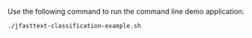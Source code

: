 Use the following command to run the command line demo application:

```bash
./jfasttext-classification-example.sh
```
